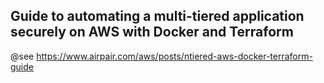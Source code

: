 ## Guide to automating a multi-tiered application securely on AWS with Docker and Terraform

@see https://www.airpair.com/aws/posts/ntiered-aws-docker-terraform-guide
